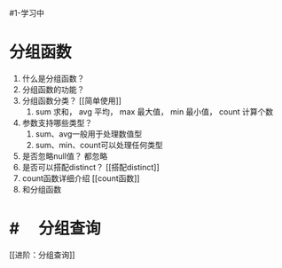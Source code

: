 #1-学习中 

# 分组函数

1. 什么是分组函数？
2. 分组函数的功能？
3. 分组函数分类？ [[简单使用]]
   1. sum 求和， avg 平均， max 最大值， min 最小值， count 计算个数
4. 参数支持哪些类型？
   1. sum、avg一般用于处理数值型
   2. sum、min、count可以处理任何类型
5. 是否忽略null值？ 都忽略
6. 是否可以搭配distinct？ [[搭配distinct]]
7. count函数详细介绍 [[count函数]] 
8. 和分组函数

# # 　分组查询

[[进阶：分组查询]]